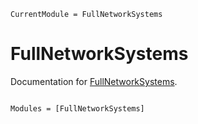 ```@meta
CurrentModule = FullNetworkSystems
```

# FullNetworkSystems

Documentation for [FullNetworkSystems](https://github.com/invenia/FullNetworkSystems.jl).

```@index
```

```@autodocs
Modules = [FullNetworkSystems]
```
